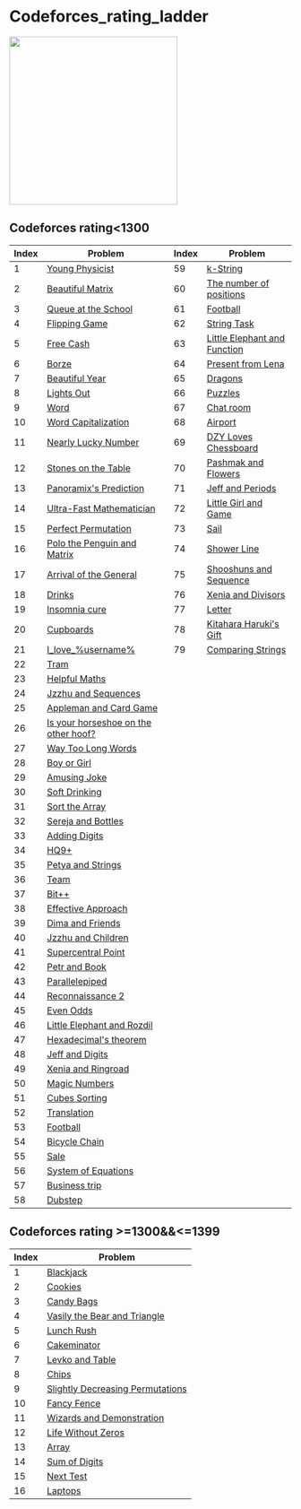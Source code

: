 # Codeforces_rating_ladder

<img src="https://codeforces.com/predownloaded/ce/bb/cebb0750c8fc9da45a299daddd9ff9f17e77bffe.jpg" height=300>

## Codeforces rating<1300

| Index | Problem | Index | Problem |
| --- | --- | --- |--- |
| 1 | [Young Physicist](https://codeforces.com/problemset/problem/69/A) | 59 |[k-String](https://codeforces.com/problemset/problem/219/A) |
| 2 | [Beautiful Matrix](https://codeforces.com/problemset/problem/263/A) | 60 |[The number of positions](https://codeforces.com/problemset/problem/124/A) |  
| 3 | [Queue at the School](https://codeforces.com/problemset/problem/266/B) | 61 | [Football](https://codeforces.com/problemset/problem/96/A) |
| 4 | [Flipping Game](https://codeforces.com/problemset/problem/327/A) |62 | [String Task](https://codeforces.com/problemset/problem/118/A) |
| 5 | [Free Cash](http://codeforces.com/problemset/problem/237/A) |63 | [Little Elephant and Function](https://codeforces.com/problemset/problem/221/A) |
| 6 | [Borze](http://codeforces.com/problemset/problem/32/B) |64 | [Present from Lena](https://codeforces.com/problemset/problem/118/B) |
| 7 | [Beautiful Year](http://codeforces.com/problemset/problem/271/A) |65 | [Dragons](https://codeforces.com/problemset/problem/230/A) |
| 8 | [Lights Out](http://codeforces.com/problemset/problem/275/A) |66 | [Puzzles](https://codeforces.com/problemset/problem/337/A) |
| 9 | [Word](http://codeforces.com/problemset/problem/59/A) |67 | [Chat room](https://codeforces.com/problemset/problem/58/A) |
| 10 | [Word Capitalization](http://codeforces.com/problemset/problem/281/A) |68 | [Airport](https://codeforces.com/problemset/problem/218/B) |
| 11 | [Nearly Lucky Number](http://codeforces.com/problemset/problem/110/A) |69 | [DZY Loves Chessboard](https://codeforces.com/problemset/problem/445/A) |
| 12 | [Stones on the Table](http://codeforces.com/problemset/problem/266/A) |70| [Pashmak and Flowers](https://codeforces.com/problemset/problem/459/B) |
| 13 | [Panoramix's Prediction](http://codeforces.com/problemset/problem/80/A) |71| [Jeff and Periods](https://codeforces.com/problemset/problem/352/B) |
| 14 | [Ultra-Fast Mathematician](http://codeforces.com/problemset/problem/61/A) |72| [Little Girl and Game](https://codeforces.com/problemset/problem/276/B) |
| 15 | [Perfect Permutation](http://codeforces.com/problemset/problem/233/A) |73| [Sail](https://codeforces.com/problemset/problem/298/B) |
| 16 | [Polo the Penguin and Matrix](http://codeforces.com/problemset/problem/289/B) |74| [Shower Line](https://codeforces.com/problemset/problem/431/B) |
| 17 | [Arrival of the General](http://codeforces.com/problemset/problem/144/A) |75| [Shooshuns and Sequence](https://codeforces.com/problemset/problem/222/A) |
| 18 | [Drinks](http://codeforces.com/problemset/problem/200/B) |76| [Xenia and Divisors](https://codeforces.com/problemset/problem/342/A) |
| 19 | [Insomnia cure](http://codeforces.com/problemset/problem/148/A) |77| [Letter](https://codeforces.com/problemset/problem/43/B) |
| 20 | [Cupboards](http://codeforces.com/problemset/problem/248/A) |78| [Kitahara Haruki's Gift](https://codeforces.com/problemset/problem/433/A) |
| 21 | [I_love_%username%](http://codeforces.com/problemset/problem/155/A) |79| [Comparing Strings](https://codeforces.com/problemset/problem/186/A) |
| 22 | [Tram](http://codeforces.com/problemset/problem/116/A) |
| 23 | [Helpful Maths](http://codeforces.com/problemset/problem/339/A) |
| 24 | [Jzzhu and Sequences](https://codeforces.com/contest/450/problem/B) |
| 25 | [Appleman and Card Game](https://codeforces.com/problemset/problem/462/B) |
| 26 | [Is your horseshoe on the other hoof?](https://codeforces.com/problemset/problem/228/A) |
| 27 | [Way Too Long Words](https://codeforces.com/problemset/problem/71/A) |
| 28 | [Boy or Girl](https://codeforces.com/problemset/problem/236/A) |
| 29 | [Amusing Joke](https://codeforces.com/problemset/problem/141/A) |
| 30 | [Soft Drinking](https://codeforces.com/problemset/problem/151/A) |
| 31 | [Sort the Array](https://codeforces.com/problemset/problem/451/B) |
| 32 | [Sereja and Bottles](https://codeforces.com/problemset/problem/315/A) |
| 33 | [Adding Digits](https://codeforces.com/problemset/problem/260/A) |
| 34 | [HQ9+](https://codeforces.com/problemset/problem/133/A) |
| 35 | [Petya and Strings](https://codeforces.com/problemset/problem/112/A) |
| 36 | [Team](https://codeforces.com/problemset/problem/231/A) |
| 37 | [Bit++](https://codeforces.com/problemset/problem/282/A) |
| 38 | [Effective Approach](https://codeforces.com/problemset/problem/227/B) |
| 39 | [Dima and Friends](https://codeforces.com/problemset/problem/272/A) |
| 40 | [Jzzhu and Children](https://codeforces.com/problemset/problem/450/A) |
| 41 | [Supercentral Point](https://codeforces.com/problemset/problem/165/A) |
| 42 | [Petr and Book](https://codeforces.com/problemset/problem/139/A) |
| 43 | [Parallelepiped](https://codeforces.com/problemset/problem/224/A) |
| 44 | [Reconnaissance 2](https://codeforces.com/problemset/problem/34/A) |
| 45 | [Even Odds](https://codeforces.com/problemset/problem/318/A) |
| 46 | [Little Elephant and Rozdil](https://codeforces.com/problemset/problem/205/A) |
| 47 | [Hexadecimal's theorem](https://codeforces.com/problemset/problem/199/A) |
| 48 | [Jeff and Digits](https://codeforces.com/problemset/problem/352/A) |
| 49 | [Xenia and Ringroad](https://codeforces.com/problemset/problem/339/B) |
| 50 | [Magic Numbers](https://codeforces.com/problemset/problem/320/A) |
| 51 | [Cubes Sorting](https://codeforces.com/contest/1420/problem/A) |
| 52 | [Translation](https://codeforces.com/problemset/problem/41/A) |
| 53 | [Football](https://codeforces.com/problemset/problem/43/A) |
| 54 | [Bicycle Chain](https://codeforces.com/problemset/problem/215/A) |
| 55 | [Sale](https://codeforces.com/problemset/problem/34/B) |
| 56 | [System of Equations](https://codeforces.com/problemset/problem/214/A) |
| 57 | [Business trip](https://codeforces.com/problemset/problem/149/A) |
| 58 | [Dubstep](https://codeforces.com/problemset/problem/208/A) |

## Codeforces rating >=1300&&<=1399
| Index | Problem |
| --- | --- |
| 1 | [Blackjack](https://codeforces.com/problemset/problem/104/A) |
| 2 | [Cookies](https://codeforces.com/problemset/problem/129/A) |
| 3 | [Candy Bags](https://codeforces.com/problemset/problem/334/A) |
| 4 | [Vasily the Bear and Triangle](https://codeforces.com/problemset/problem/336/A) |
| 5 | [Lunch Rush](https://codeforces.com/problemset/problem/276/A) |
| 6 | [Cakeminator](https://codeforces.com/problemset/problem/330/A) |
| 7 | [Levko and Table](https://codeforces.com/problemset/problem/361/A) |
| 8 | [Chips](https://codeforces.com/problemset/problem/92/A) |
| 9 | [Slightly Decreasing Permutations](https://codeforces.com/problemset/problem/285/A)|
| 10 |[Fancy Fence](https://codeforces.com/problemset/problem/270/A)|
| 11 |[Wizards and Demonstration](https://codeforces.com/problemset/problem/168/A) |
| 12 |[Life Without Zeros](https://codeforces.com/problemset/problem/75/A) |
| 13 |[Array](https://codeforces.com/problemset/problem/300/A) |
| 14 |[Sum of Digits](https://codeforces.com/problemset/problem/102/B) |
| 15 |[Next Test](https://codeforces.com/problemset/problem/27/A) |
| 16 |[Laptops](https://codeforces.com/problemset/problem/456/A) |
